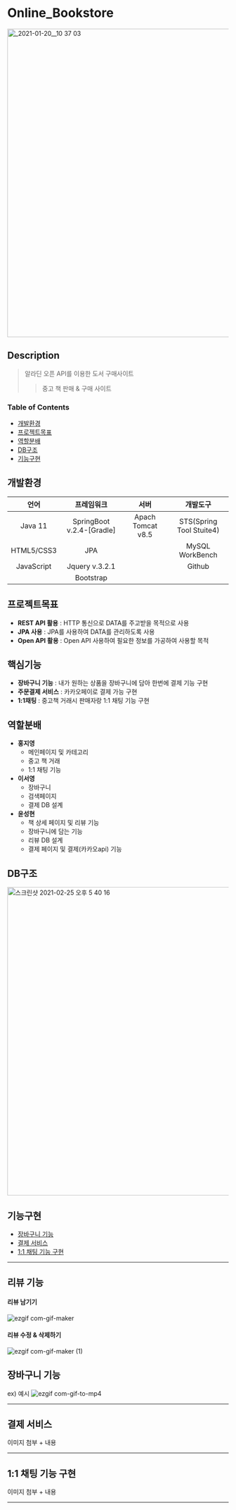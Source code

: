 # Online_Bookstore
<img width="700" alt="_2021-01-20__10 37 03" src="https://user-images.githubusercontent.com/68542404/109126586-c5a73e00-7790-11eb-8a84-8a8ae836efc6.png">

## Description
> 알라딘 오픈 API를 이용한 도서 구매사이트
>> 중고 책 판매 & 구매 사이트

### Table of Contents
* [개발환경](#개발환경)
* [프로젝트목표](#프로젝트목표)
* [역할분배](#역할분배)
* [DB구조](#DB구조)
* [기능구현](#기능구현)

## 개발환경
| 언어 | 프레임워크 | 서버 | 개발도구 |
|:---:|:---:|:---:|:---:|
|Java 11|SpringBoot v.2.4-[Gradle]|Apach Tomcat v8.5|STS(Spring Tool Stuite4)|
|HTML5/CSS3|JPA||MySQL WorkBench|
|JavaScript|Jquery v.3.2.1||Github|
||Bootstrap|||


## 프로젝트목표
* **REST API 활용** : HTTP 통신으로 DATA를 주고받을 목적으로 사용
* **JPA 사용** : JPA를 사용하여 DATA를 관리하도록 사용 
* **Open API 활용** : Open API 사용하여 필요한 정보를 가공하여 사용할 목적

## 핵심기능
* **장바구니 기능** : 내가 원하는 상품을 장바구니에 담아 한번에 결제 기능 구현
* **주문결제 서비스** : 카카오페이로 결제 가능 구현
* **1:1채팅** : 중고책 거래시 판매자랑 1:1 채팅 기능 구현 

## 역할분배
- **홍지영**
  - 메인페이지 및 카테고리
  - 중고 책 거래
  - 1:1 채팅 기능
- **이서영**
  - 장바구니 
  - 검색페이지 
  - 결제 DB 설계 
- **윤성현**
  - 책 상세 페이지 및 리뷰 기능
  - 장바구니에 담는 기능
  - 리뷰 DB 설계
  - 결제 페이지 및 결제(카카오api) 기능 
## DB구조
<img width="700" alt="스크린샷 2021-02-25 오후 5 40 16" src="https://user-images.githubusercontent.com/68542404/109126448-955f9f80-7790-11eb-85f2-c14d66404121.png">

## 기능구현
- [장바구니 기능](#장바구니-기능)
- [결제 서비스](#결제-서비스)
- [1:1 채팅 기능 구현](#1:1-채팅-기능-구현)
___

## 리뷰 기능
#### 리뷰 남기기
![ezgif com-gif-maker](https://user-images.githubusercontent.com/41726251/111114076-16e36a00-85a6-11eb-8ff6-9e7ca8e5beb7.gif)

#### 리뷰 수정 & 삭제하기
![ezgif com-gif-maker (1)](https://user-images.githubusercontent.com/41726251/111114652-dafcd480-85a6-11eb-88d5-87fdddefe6f7.gif)



## 장바구니 기능
ex) 예시
![ezgif com-gif-to-mp4](https://user-images.githubusercontent.com/68542404/109152219-88ea3f80-77ae-11eb-84da-57da28731aee.gif)



___
## 결제 서비스
이미지 첨부 + 내용 
___
## 1:1 채팅 기능 구현
이미지 첨부 + 내용 
___

